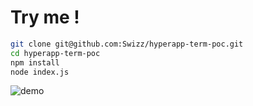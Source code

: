 # Try me !

```sh
git clone git@github.com:Swizz/hyperapp-term-poc.git
cd hyperapp-term-poc
npm install
node index.js
```

![demo](https://i.imgur.com/ifcGOn2.png)